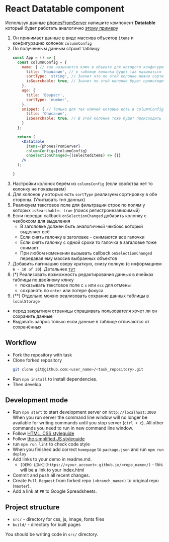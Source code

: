 # React Datatable component
Используя данные [phonesFromServer](https://mate-academy.github.io/phone-catalogue-static/api/phones.json)
напишите компонент **Datatable** который будет работать аналогично [этому примеру](https://datatables.net/)

1. Он принимает данные в виде массива объектов `items` и конфигурацию колонок `columnConfig`
1. По полученным данным строит таблицу
    ```jsx harmony
    const App = () => {
      const columnConfig = {
        name: { // так называется ключ в объекте для которого конфигурируется колонка
          title: 'Название', // в таблице колонка будет так называться
          sortType: 'string', // Значит что по этой колонке можно сортировать (сравниваем строки)
          isSearchable: true, // Значит по этой колонке будет происходить поиск и фильтрация
        },
        age: {
          title: 'Возраст',
          sortType: 'number',
        },
        snippet: { // Только для тех ключей которые есть в columnConfig будут колонки в таблице
          title: 'Описание',
          isSearchable: true, // В этой колонке тоже будет происходить поиск query
        }
      };

      return (
        <Datatable
          items={phonesFromServer}
          columnConfig={columnConfig}
          onSelectionChanged={(selectedItems) => {}}
        />
      );

    }
    ```
1. Настройки колонок берём из `columsConfig` (если свойства нет то колонку не показываем)
1. Для колонок у которых есть `sortType` реализуем сортировку в обе стороны. (Учитывать тип данных)
1. Реализуем текстовое поле для фильтрации строк по полям у которых `isSearchable: true` (поиск регистронезависимый)
1. Если передан callback `onSelectionChanged` добавить колонку с чекбоксом для выделения
    - В заголовке должен быть аналогичный чекбокс который выделяет всё
    - Если снять галочку в заголовке - снимаются все галочки
    - Если снять галочку с одной сроки то галочка в загаловке тоже снимает
    - При любом изменении вызывать callback `onSelectionChanged` передавая ему массив выбранных объектов
1. Добавить пагинацию сверу краткую, снизу полную (с информацием `6 - 10 of 20`).
    Детальнее [тут](https://github.com/mate-academy/react_pagination#react-pagination)
1. (*) Реализовать возможность редактирования данных в ячейках таблицы по двойному клику
    - показывать текстовое поле с `х` или `esc` для отмены
    - сохранять по `enter` или потере фокуса
1. (**) Отдельно можно реализовать сохрание данных таблицы в `localStorage`
 - перед закрытием страницы спрашивать пользователя хочет ли он сохранить данные
 - Выдавать запрос только если данные в таблице отличаются от сохранённых

## Workflow
- Fork the repository with task
- Clone forked repository
    ```bash
    git clone git@github.com:<user_name>/<task_repository>.git
    ```
- Run `npm install` to install dependencies.
- Then develop

## Development mode
- Run `npm start` to start development server on `http://localhost:3000`
    When you run server the command line window will no longer be available for
    writing commands until you stop server (`ctrl + c`). All other commands you
    need to run in new command line window.
- Follow [HTML, CSS styleguide](https://mate-academy.github.io/style-guides/htmlcss.html)
- Follow [the simplified JS styleguide](https://mate-academy.github.io/style-guides/javascript-standard-modified)
- run `npm run lint` to check code style
- When you finished add correct `homepage` to `package.json` and run `npm run deploy`
- Add links to your demo in readme.md.
  - `[DEMO LINK](https://<your_account>.github.io/<repo_name>/)` - this will be a
  link to your index.html
- Commit and push all recent changes.
- Create `Pull Request` from forked repo `(<branch_name>)` to original repo
(`master`).
- Add a link at `PR` to Google Spreadsheets.


## Project structure
- `src/` - directory for css, js, image, fonts files
- `build/` - directory for built pages

You should be writing code in `src/` directory.
